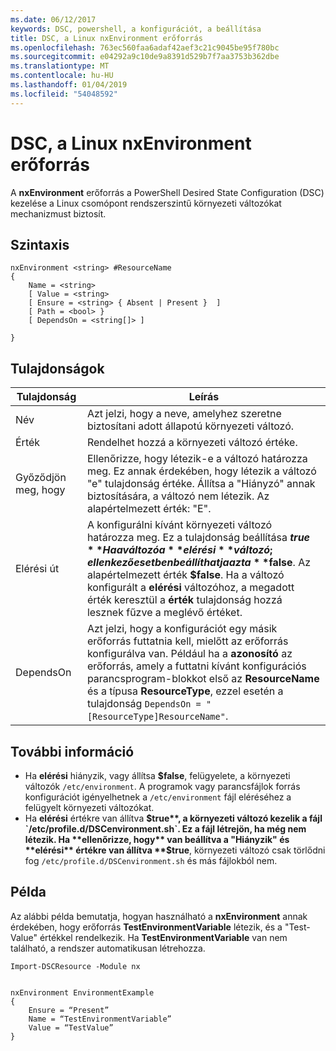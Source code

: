 ```yaml
---
ms.date: 06/12/2017
keywords: DSC, powershell, a konfigurációt, a beállítása
title: DSC, a Linux nxEnvironment erőforrás
ms.openlocfilehash: 763ec560faa6adaf42aef3c21c9045be95f780bc
ms.sourcegitcommit: e04292a9c10de9a8391d529b7f7aa3753b362dbe
ms.translationtype: MT
ms.contentlocale: hu-HU
ms.lasthandoff: 01/04/2019
ms.locfileid: "54048592"
---
```

# <a name="dsc-for-linux-nxenvironment-resource"></a>DSC, a Linux nxEnvironment erőforrás

A **nxEnvironment** erőforrás a PowerShell Desired State Configuration (DSC) kezelése a Linux csomópont rendszerszintű környezeti változókat mechanizmust biztosít.

## <a name="syntax"></a>Szintaxis

```
nxEnvironment <string> #ResourceName
{
    Name = <string>
    [ Value = <string>
    [ Ensure = <string> { Absent | Present }  ]
    [ Path = <bool> }
    [ DependsOn = <string[]> ]

}
```

## <a name="properties"></a>Tulajdonságok

|  Tulajdonság |  Leírás |
|---|---|
| Név| Azt jelzi, hogy a neve, amelyhez szeretne biztosítani adott állapotú környezeti változó.|
| Érték| Rendelhet hozzá a környezeti változó értéke.|
| Győződjön meg, hogy| Ellenőrizze, hogy létezik-e a változó határozza meg. Ez annak érdekében, hogy létezik a változó "e" tulajdonság értéke. Állítsa a "Hiányzó" annak biztosítására, a változó nem létezik. Az alapértelmezett érték: "E".|
| Elérési út| A konfigurálni kívánt környezeti változó határozza meg. Ez a tulajdonság beállítása **$true** Ha a változó a **elérési** változó; ellenkező esetben beállíthatja azt a **$false**. Az alapértelmezett érték **$false**. Ha a változó konfigurált a **elérési** változóhoz, a megadott érték keresztül a **érték** tulajdonság hozzá lesznek fűzve a meglévő értéket.|
| DependsOn | Azt jelzi, hogy a konfigurációt egy másik erőforrás futtatnia kell, mielőtt az erőforrás konfigurálva van. Például ha a **azonosító** az erőforrás, amely a futtatni kívánt konfigurációs parancsprogram-blokkot első az **ResourceName** és a típusa **ResourceType**, ezzel esetén a tulajdonság `DependsOn = "[ResourceType]ResourceName"`.|

## <a name="additional-information"></a>További információ

* Ha **elérési** hiányzik, vagy állítsa **$false**, felügyelete, a környezeti változók `/etc/environment`. A programok vagy parancsfájlok forrás konfigurációt igényelhetnek a `/etc/environment` fájl eléréséhez a felügyelt környezeti változókat.
* Ha **elérési** értékre van állítva **$true**, a környezeti változó kezelik a fájl `/etc/profile.d/DSCenvironment.sh`. Ez a fájl létrejön, ha még nem létezik. Ha **ellenőrizze, hogy** van beállítva a "Hiányzik" és **elérési** értékre van állítva **$true**, környezeti változó csak törlődni fog `/etc/profile.d/DSCenvironment.sh` és más fájlokból nem.

## <a name="example"></a>Példa

Az alábbi példa bemutatja, hogyan használható a **nxEnvironment** annak érdekében, hogy erőforrás **TestEnvironmentVariable** létezik, és a "Test-Value" értékkel rendelkezik. Ha **TestEnvironmentVariable** van nem található, a rendszer automatikusan létrehozza.

```
Import-DSCResource -Module nx


nxEnvironment EnvironmentExample
{
    Ensure = “Present”
    Name = “TestEnvironmentVariable”
    Value = “TestValue”
}
```